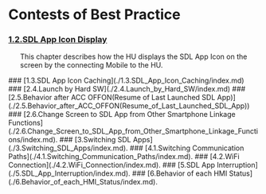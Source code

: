 # Contests of Best Practice

### [1.2.SDL App Icon Display](./1.2.SDL_App_Icon_Display/index.md)
<ol>
This chapter describes how the HU displays the SDL App Icon on the screen by the connecting Mobile to the HU.
</ol>
### [1.3.SDL App Icon Caching](./1.3.SDL_App_Icon_Caching/index.md)
### [2.4.Launch by Hard SW](./2.4.Launch_by_Hard_SW/index.md)
### [2.5.Behavior after ACC OFFON(Resume of Last Launched SDL App)](./2.5.Behavior_after_ACC_OFFON(Resume_of_Last_Launched_SDL_App))
### [2.6.Change Screen to SDL App from Other Smartphone Linkage Functions](./2.6.Change_Screen_to_SDL_App_from_Other_Smartphone_Linkage_Functions/index.md).
### [3.Switching SDL Apps](./3.Switching_SDL_Apps/index.md).
### [4.1.Switching Communication Paths](./4.1.Switching_Communication_Paths/index.md).
### [4.2.WiFi Connection](./4.2.WiFi_Connection/index.md).
### [5.SDL App Interruption](./5.SDL_App_Interruption/index.md).
### [6.Behavior of each HMI Status](./6.Behavior_of_each_HMI_Status/index.md).